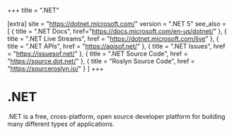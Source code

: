 +++
title = ".NET"

[extra]
site = "https://dotnet.microsoft.com/"
version = ".NET 5"
see_also = [
  { title = ".NET Docs", href="https://docs.microsoft.com/en-us/dotnet/" },
  { title = ".NET Live Streams", href = "https://dotnet.microsoft.com/live" },
  { title = ".NET APIs", href = "https://apisof.net/" },
  { title = ".NET Issues", href = "https://issuesof.net/" },
  { title = ".NET Source Code", href = "https://source.dot.net/" },
  { title = "Roslyn Source Code", href = "https://sourceroslyn.io/" }
]
+++

# .NET
.NET is a free, cross-platform, open source developer platform for building many different types of applications.
